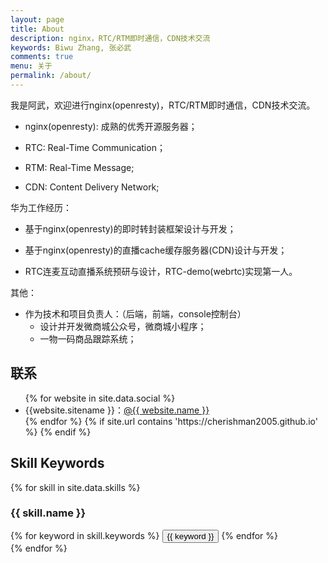 ```yaml
---
layout: page
title: About
description: nginx，RTC/RTM即时通信，CDN技术交流
keywords: Biwu Zhang, 张必武
comments: true
menu: 关于
permalink: /about/
---
```


我是阿武，欢迎进行nginx(openresty)，RTC/RTM即时通信，CDN技术交流。

* nginx(openresty): 成熟的优秀开源服务器；

* RTC: Real-Time Communication；

* RTM: Real-Time Message;

* CDN: Content Delivery Network;


华为工作经历：

* 基于nginx(openresty)的即时转封装框架设计与开发；

* 基于nginx(openresty)的直播cache缓存服务器(CDN)设计与开发；

* RTC连麦互动直播系统预研与设计，RTC-demo(webrtc)实现第一人。


其他：

* 作为技术和项目负责人：（后端，前端，console控制台）
  * 设计并开发微商城公众号，微商城小程序；
  * 一物一码商品跟踪系统；


## 联系

<ul>
{% for website in site.data.social %}
<li>{{website.sitename }}：<a href="{{ website.url }}" target="_blank">@{{ website.name }}</a></li>
{% endfor %}
{% if site.url contains 'https://cherishman2005.github.io' %}
{% endif %}
</ul>


## Skill Keywords

{% for skill in site.data.skills %}
### {{ skill.name }}
<div class="btn-inline">
{% for keyword in skill.keywords %}
<button class="btn btn-outline" type="button">{{ keyword }}</button>
{% endfor %}
</div>
{% endfor %}
